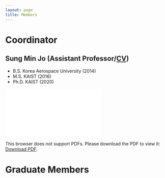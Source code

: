 ```yaml
---
layout: page
title: Members
---
```


# Coordinator
## Sung Min Jo (Assistant Professor/<a href="assets/CV_07062023.pdf">CV</a>)
  - B.S. Korea Aerospace University (2014)
  - M.S. KAIST (2016)
  - Ph.D. KAIST (2020)

<object data="/assets/CV_07062023.pdf" type="application/pdf" width="700px" height="700px">
    <embed src="/assets/CV_07062023.pdf">
        <p>This browser does not support PDFs. Please download the PDF to view it: <a href="/assets/CV_07062023.pdf">Download PDF</a>.</p>
    </embed>
</object>

# Graduate Members
